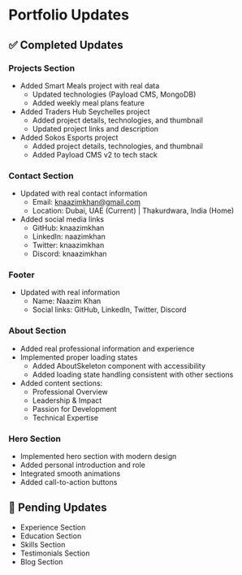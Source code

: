 # Portfolio Updates

## ✅ Completed Updates

### Projects Section
- Added Smart Meals project with real data
  - Updated technologies (Payload CMS, MongoDB)
  - Added weekly meal plans feature
- Added Traders Hub Seychelles project
  - Added project details, technologies, and thumbnail
  - Updated project links and description
- Added Sokos Esports project
  - Added project details, technologies, and thumbnail
  - Added Payload CMS v2 to tech stack

### Contact Section
- Updated with real contact information
  - Email: knaazimkhan@gmail.com
  - Location: Dubai, UAE (Current) | Thakurdwara, India (Home)
- Added social media links
  - GitHub: knaazimkhan
  - LinkedIn: naazimkhan
  - Twitter: knaazimkhan
  - Discord: knaazimkhan

### Footer
- Updated with real information
  - Name: Naazim Khan
  - Social links: GitHub, LinkedIn, Twitter, Discord

### About Section
- Added real professional information and experience
- Implemented proper loading states
  - Added AboutSkeleton component with accessibility
  - Added loading state handling consistent with other sections
- Added content sections:
  - Professional Overview
  - Leadership & Impact
  - Passion for Development
  - Technical Expertise

### Hero Section
- Implemented hero section with modern design
- Added personal introduction and role
- Integrated smooth animations
- Added call-to-action buttons

## 🔄 Pending Updates
- Experience Section
- Education Section
- Skills Section
- Testimonials Section
- Blog Section 